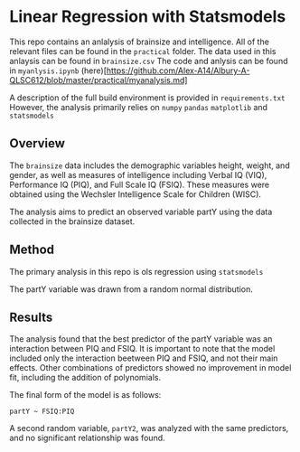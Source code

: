 # Linear Regression with Statsmodels

This repo contains an anlalysis of brainsize and intelligence. All of the relevant files can be found in the `practical` folder. 
The data used in this anlaysis can be found in `brainsize.csv`
The code and anlysis can be found in `myanlysis.ipynb` (here)[https://github.com/Alex-A14/Albury-A-QLSC612/blob/master/practical/myanalysis.md]

A description of the full build environment is provided in `requirements.txt` However, the analysis primarily relies on `numpy` `pandas` `matplotlib` and `statsmodels`

## Overview

The `brainsize` data includes the demographic variables height, weight, and gender, as well as measures of intelligence including Verbal IQ (VIQ), Performance IQ (PIQ), and Full Scale IQ (FSIQ). These measures were obtained using the Wechsler Intelligence Scale for Children (WISC).

The analysis aims to predict an observed variable partY using the data collected in the brainsize dataset.

## Method

The primary analysis in this repo is ols regression using `statsmodels`

The partY variable was drawn from a random normal distribution.

## Results

The analysis found that the best predictor of the partY variable was an interaction between PIQ and FSIQ. It is important to note that the model included only the interaction beetween PIQ and FSIQ, and not their main effects. Other combinations of predictors showed no improvement in model fit, including the addition of polynomials.

The final form of the model is as follows:

`partY ~ FSIQ:PIQ`

A second random variable, `partY2`, was analyzed with the same predictors, and no significant relationship was found.